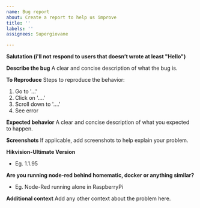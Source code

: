 ```yaml
---
name: Bug report
about: Create a report to help us improve
title: ''
labels: ''
assignees: Supergiovane

---
```


**Salutation (i'll not respond to users that doesn’t wrote at least "Hello")**

**Describe the bug**
A clear and concise description of what the bug is.

**To Reproduce**
Steps to reproduce the behavior:
1. Go to '...'
2. Click on '....'
3. Scroll down to '....'
4. See error

**Expected behavior**
A clear and concise description of what you expected to happen.

**Screenshots**
If applicable, add screenshots to help explain your problem.

**Hikvision-Ultimate Version**
 - Eg. 1.1.95

**Are you running node-red behind homematic, docker or anything similar?**
 - Eg. Node-Red running alone in RaspberryPi

**Additional context**
Add any other context about the problem here.
